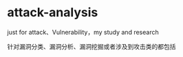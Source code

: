 attack-analysis
===============

just for attack、Vulnerability，my study and research

针对漏洞分类、漏洞分析、漏洞挖掘或者涉及到攻击类的都包括